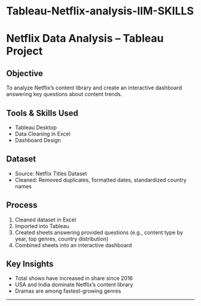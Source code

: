 # Tableau-Netflix-analysis-IIM-SKILLS
# Netflix Data Analysis – Tableau Project

## Objective
To analyze Netflix’s content library and create an interactive dashboard answering key questions about content trends.

## Tools & Skills Used
- Tableau Desktop
- Data Cleaning in Excel
- Dashboard Design

## Dataset
- Source: Netflix Titles Dataset
- Cleaned: Removed duplicates, formatted dates, standardized country names

## Process
1. Cleaned dataset in Excel
2. Imported into Tableau
3. Created sheets answering provided questions (e.g., content type by year, top genres, country distribution)
4. Combined sheets into an interactive dashboard

## Key Insights
- Total shows have increased in share since 2016
- USA and India dominate Netflix’s content library
- Dramas are among fastest-growing genres

---
